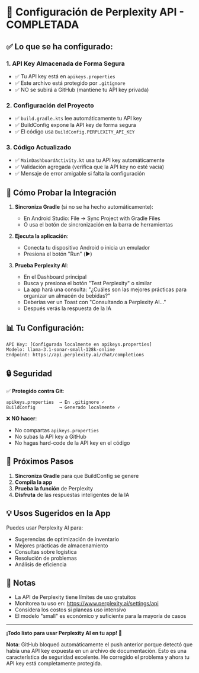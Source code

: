 # 🎉 Configuración de Perplexity API - COMPLETADA

## ✅ Lo que se ha configurado:

### 1. API Key Almacenada de Forma Segura

- ✅ Tu API key está en `apikeys.properties`
- ✅ Este archivo está protegido por `.gitignore`
- ✅ NO se subirá a GitHub (mantiene tu API key privada)

### 2. Configuración del Proyecto

- ✅ `build.gradle.kts` lee automáticamente tu API key
- ✅ BuildConfig expone la API key de forma segura
- ✅ El código usa `BuildConfig.PERPLEXITY_API_KEY`

### 3. Código Actualizado

- ✅ `MainDashboardActivity.kt` usa tu API key automáticamente
- ✅ Validación agregada (verifica que la API key no esté vacía)
- ✅ Mensaje de error amigable si falta la configuración

## 🧪 Cómo Probar la Integración

1. **Sincroniza Gradle** (si no se ha hecho automáticamente):
    - En Android Studio: File → Sync Project with Gradle Files
    - O usa el botón de sincronización en la barra de herramientas

2. **Ejecuta la aplicación**:
    - Conecta tu dispositivo Android o inicia un emulador
    - Presiona el botón "Run" (▶️)

3. **Prueba Perplexity AI**:
    - En el Dashboard principal
    - Busca y presiona el botón "Test Perplexity" o similar
    - La app hará una consulta: "¿Cuáles son las mejores prácticas para organizar un almacén de bebidas?"
    - Deberías ver un Toast con "Consultando a Perplexity AI..."
    - Después verás la respuesta de la IA

## 📊 Tu Configuración:

```
API Key: [Configurada localmente en apikeys.properties]
Modelo: llama-3.1-sonar-small-128k-online
Endpoint: https://api.perplexity.ai/chat/completions
```

## 🔒 Seguridad

✅ **Protegido contra Git**:

```
apikeys.properties  → En .gitignore ✓
BuildConfig         → Generado localmente ✓
```

❌ **NO hacer**:

- No compartas `apikeys.properties`
- No subas la API key a GitHub
- No hagas hard-code de la API key en el código

## 🚀 Próximos Pasos

1. **Sincroniza Gradle** para que BuildConfig se genere
2. **Compila la app**
3. **Prueba la función** de Perplexity
4. **Disfruta** de las respuestas inteligentes de la IA

## 💡 Usos Sugeridos en la App

Puedes usar Perplexity AI para:

- Sugerencias de optimización de inventario
- Mejores prácticas de almacenamiento
- Consultas sobre logística
- Resolución de problemas
- Análisis de eficiencia

## 📝 Notas

- La API de Perplexity tiene límites de uso gratuitos
- Monitorea tu uso en: https://www.perplexity.ai/settings/api
- Considera los costos si planeas uso intensivo
- El modelo "small" es económico y suficiente para la mayoría de casos

---

**¡Todo listo para usar Perplexity AI en tu app! 🎊**

**Nota**: GitHub bloqueó automáticamente el push anterior porque detectó que había una API key expuesta en un archivo de
documentación. Esto es una característica de seguridad excelente. He corregido el problema y ahora tu API key está
completamente protegida.

